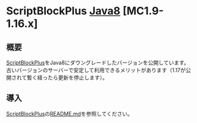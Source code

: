ScriptBlockPlus [Java8](https://adoptopenjdk.net/?variant=openjdk8) [MC1.9-1.16.x]
==========
概要
-----------
[ScriptBlockPlus](https://github.com/yuttyann/ScriptBlockPlus)をJava8にダウングレードしたバージョンを公開しています。<br>
古いバージョンのサーバーで安定して利用できるメリットがあります（1.17が公開されて暫く経ったら更新を停止します）。<br>

導入
-----------
[ScriptBlockPlus](https://github.com/yuttyann/ScriptBlockPlus)の[README.md](https://github.com/yuttyann/ScriptBlockPlus/blob/master/README.md)を参照してください。